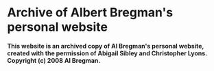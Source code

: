 # Archive of Albert Bregman's personal website

**This website is an archived copy of Al Bregman's personal website, created with the permission of Abigail Sibley and Christopher Lyons. Copyright (c) 2008 Al Bregman.**
